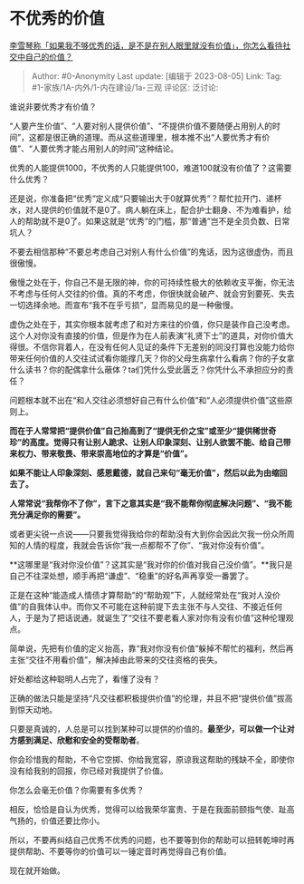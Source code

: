 # 不优秀的价值
[李雪琴称「如果我不够优秀的话，是不是在别人眼里就没有价值」，你怎么看待社交中自己的价值？](https://www.zhihu.com/question/613870202/answer/3149177618)

> Author: #0-Anonymity
> Last update: [编辑于 2023-08-05]
> Link:
> Tag: #1-家族/1A-内外/1-内在建设/1a-三观 
> 评论区:
> 泛讨论:

谁说非要优秀才有价值？

“人要产生价值”、“人要对别人提供价值”、“不提供价值不要随便占用别人的时间”，这都是很正确的道理。而从这些道理里，根本推不出“人要优秀才有价值”、“人要优秀才能占用别人的时间”这种结论。

优秀的人能提供1000，不优秀的人只能提供100，难道100就没有价值了？这需要什么优秀？

还是说，你准备把“优秀”定义成“只要输出大于0就算优秀”？帮忙拉开门、递杯水，对人提供的价值就不是0了。病人躺在床上，配合护士翻身、不为难看护，给人的帮助就不是0了。如果这就是“优秀”的门槛，那“普通”岂不是全员负数、日常坑人？

不要去相信那种“不要总考虑自己对别人有什么价值”的鬼话，因为这很虚伪，而且很傲慢。

傲慢之处在于，你自己不是无限的神，你的可持续性极大的依赖收支平衡，你无法不考虑与任何人交往的价值。真的不考虑，你很快就会破产、就会穷到要死、失去一切选择余地。而宣布“我不在乎亏损”，显而易见的是一种傲慢。

虚伪之处在于，其实你根本就考虑了和对方来往的价值，你只是装作自己没考虑。这个人对你没有直接的价值，但是作为在人前表演“礼贤下士”的道具，对你价值大得很。不信你背着人，在没有任何人见证的条件下无差别的同没打算也没能力给你带来任何价值的人交往试试看你能撑几天？你的父母生病拿什么看病？你的子女拿什么读书？你的配偶拿什么蔽体？ta们凭什么受此匮乏？你凭什么不承担应分的责任？

问题根本就不出在“和人交往必须想好自己有什么价值”和“人必须提供价值”这些原则上。

**而在于人常常把“提供价值”自己抬高到了“提供无价之宝”或至少“提供稀世奇珍”的高度。觉得只有让别人跪求、让别人印象深刻、让别人欲罢不能、给自己带来权力、带来敬畏、带来崇高地位的才算是“价值”。**

**如果不能让人印象深刻、感恩戴德，就自己来句“毫无价值”，然后以此为由缩回去了。**

**人常常说“我帮你不了你”，言下之意其实是“我不能帮你彻底解决问题”、“我不能充分满足你的需要”。**

或者更尖锐一点说——只要我觉得我给你的帮助没有大到你会因此欠我一份众所周知的人情的程度，我就会告诉你“我一点都帮不了你”、“我对你没有价值”。

**这哪里是“我对你没价值”？这其实是“我对你的价值对我自己没价值”。**我只是自己不往深处想，顺手再把“谦虚”、“稳重”的好名声再享受一番罢了。

正是在这种“能造成人情债才算帮助”的“帮助观”下，人就经常处在“我对人没价值”的自我体认中。而你又不可能在这种前提下去主张不与人交往、不接近任何人，于是为了把话说通，就诞生了“交往不要老看人家对你有没有价值”这种伦理观点。

简单说，先把有价值的定义抬高，靠“我对你没有价值”躲掉不帮忙的福利，然后再主张“交往不用看价值”，解决掉由此带来的交往资格的丧失。

好处都给这种聪明人占完了，看懂了没有？

正确的做法只能是坚持“凡交往都积极提供价值”的伦理，并且不把“提供价值”拔高到惊天动地。

只要是真诚的，人总是可以找到某种可以提供的价值的。**最至少，可以做一个让对方感到满足、欣慰和安全的受帮助者**。

你会珍惜我的帮助，不令它空掷、你给我宽容，原谅我这帮助的残缺不全，即使你没有给我别的回报，你已经对我提供了价值。

你怎么会毫无价值？你需要有多优秀？

相反，恰恰是自认为优秀，觉得可以给我荣华富贵、于是在我面前颐指气使、趾高气扬的，价值还要比你小。

所以，不要再纠结自己优秀不优秀的问题，也不要等到你的帮助可以扭转乾坤时再提供帮助、不要等你的价值可以一锤定音时再觉得自己有价值。

现在就开始做。